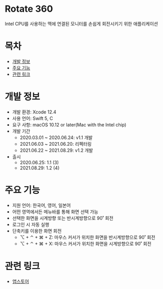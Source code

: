 # Rotate 360
Intel CPU를 사용하는 맥에 연결된 모니터를 손쉽게 회전시키기 위한 애플리케이션

# 목차
- [개발 정보](#개발-정보)
- [주요 기능](#주요-기능)
- [관련 링크](#관련-링크)

# 개발 정보
- 개발 환경: Xcode 12.4
- 사용 언어: Swift 5, C
- 요구 사항: macOS 10.12 or later(Mac with the Intel chip)
- 개발 기간
    - 2020.03.01 ~ 2020.06.24: v1.1 개발
    - 2021.06.03 ~ 2021.06.20: 리펙터링
    - 2021.06.22 ~ 2021.08.29: v1.2 개발
- 출시
    - 2020.06.25: 1.1 (3)
    - 2021.08.29: 1.2 (4)

# 주요 기능
- 지원 언어: 한국어, 영어, 일본어
- 어떤 영역에서든 메뉴바를 통해 화면 선택 가능
- 선택한 화면을 시계방향 또는 반시계방향으로 90˚ 회전
- 로그인 시 자동 실행
- 단축키를 이용한 화면 회전
    - ⌥ + ⌃ + ⌘ + Z: 마우스 커서가 위치한 화면을 반시계방향으로 90˚ 회전
    - ⌥ + ⌃ + ⌘ + X: 마우스 커서가 위치한 화면을 시계방향으로 90˚ 회전

# 관련 링크
- [앱스토어](https://apps.apple.com/kr/app/rotate-360/id1519786106?l=ko&mt=12)
